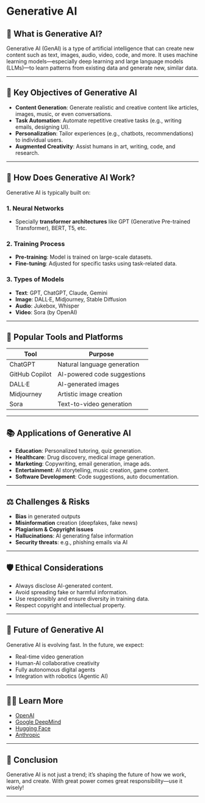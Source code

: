 # Generative AI

## 🧠 What is Generative AI?

Generative AI (GenAI) is a type of artificial intelligence that can create new content such as text, images, audio, video, code, and more. It uses machine learning models—especially deep learning and large language models (LLMs)—to learn patterns from existing data and generate new, similar data.

---

## 🎯 Key Objectives of Generative AI

- **Content Generation**: Generate realistic and creative content like articles, images, music, or even conversations.
- **Task Automation**: Automate repetitive creative tasks (e.g., writing emails, designing UI).
- **Personalization**: Tailor experiences (e.g., chatbots, recommendations) to individual users.
- **Augmented Creativity**: Assist humans in art, writing, code, and research.

---

## 🧬 How Does Generative AI Work?

Generative AI is typically built on:

### 1. **Neural Networks**
   - Specially **transformer architectures** like GPT (Generative Pre-trained Transformer), BERT, T5, etc.

### 2. **Training Process**
   - **Pre-training**: Model is trained on large-scale datasets.
   - **Fine-tuning**: Adjusted for specific tasks using task-related data.

### 3. **Types of Models**
   - **Text**: GPT, ChatGPT, Claude, Gemini
   - **Image**: DALL·E, Midjourney, Stable Diffusion
   - **Audio**: Jukebox, Whisper
   - **Video**: Sora (by OpenAI)

---

## 🔧 Popular Tools and Platforms

| Tool          | Purpose                    |
|---------------|----------------------------|
| ChatGPT       | Natural language generation |
| GitHub Copilot| AI-powered code suggestions |
| DALL·E        | AI-generated images         |
| Midjourney    | Artistic image creation     |
| Sora          | Text-to-video generation    |

---

## 📚 Applications of Generative AI

- **Education**: Personalized tutoring, quiz generation.
- **Healthcare**: Drug discovery, medical image generation.
- **Marketing**: Copywriting, email generation, image ads.
- **Entertainment**: AI storytelling, music creation, game content.
- **Software Development**: Code suggestions, auto documentation.

---

## ⚖️ Challenges & Risks

- **Bias** in generated outputs
- **Misinformation** creation (deepfakes, fake news)
- **Plagiarism & Copyright issues**
- **Hallucinations**: AI generating false information
- **Security threats**: e.g., phishing emails via AI

---

## 🛡️ Ethical Considerations

- Always disclose AI-generated content.
- Avoid spreading fake or harmful information.
- Use responsibly and ensure diversity in training data.
- Respect copyright and intellectual property.

---

## 🚀 Future of Generative AI

Generative AI is evolving fast. In the future, we expect:
- Real-time video generation
- Human-AI collaborative creativity
- Fully autonomous digital agents
- Integration with robotics (Agentic AI)

---

## 👨‍💻 Learn More

- [OpenAI](https://openai.com)
- [Google DeepMind](https://deepmind.google/)
- [Hugging Face](https://huggingface.co/)
- [Anthropic](https://www.anthropic.com/)

---

## 📝 Conclusion

Generative AI is not just a trend; it’s shaping the future of how we work, learn, and create. With great power comes great responsibility—use it wisely!

---


